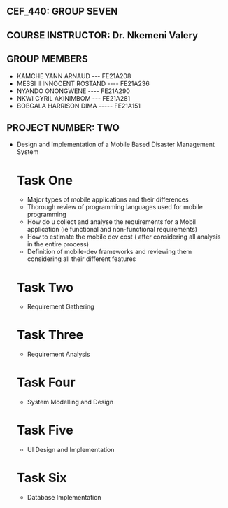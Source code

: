 ## CEF_440: GROUP SEVEN

## COURSE INSTRUCTOR: Dr. Nkemeni Valery 

## GROUP MEMBERS
- KAMCHE YANN ARNAUD --- FE21A208
- MESSI II INNOCENT ROSTAND ---- FE21A236
- NYANDO ONONGWENE ---- FE21A290
- NKWI CYRIL AKINIMBOM --- FE21A281
- BOBGALA HARRISON DIMA ----- FE21A151

## PROJECT NUMBER: TWO
- Design and Implementation of a Mobile Based Disaster Management System
  # Task One
  - Major types of mobile applications and their differences
  - Thorough review of programming languages used for mobile programming
  - How do u collect and analyse the requirements for a Mobil application (ie functional and non-functional requirements)
  - How to estimate the mobile dev cost ( after considering all analysis in the entire process)
  - Definition of mobile-dev frameworks and reviewing them considering all their different features
  # Task Two 
  - Requirement Gathering
  # Task Three
  - Requirement Analysis
   
  # Task Four
  - System Modelling and Design

  # Task Five
  - UI Design and Implementation


  # Task Six
  - Database Implementation
